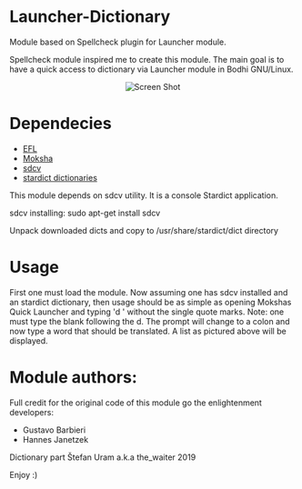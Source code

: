 # Launcher-Dictionary

Module based on Spellcheck plugin for Launcher module.

Spellcheck module inspired me to create this module. The main goal is to have a quick access to dictionary via Launcher module in Bodhi GNU/Linux.


<p align="center">
  <img src="http://www.enlightenment.org/ss/e-5c546dd0973cc5.02130478.png" alt="Screen Shot">
</p>


# Dependecies

* [EFL](https://www.enlightenment.org/download)
* [Moksha](https://github.com/JeffHoogland/moksha)
* [sdcv](https://wiki.archlinux.org/index.php/Sdcv)
* [stardict dictionaries](https://sites.google.com/site/gtonguedict/home/stardict-dictionaries)

This module depends on sdcv utility. It is a console Stardict application.

sdcv installing:
sudo apt-get install sdcv

Unpack downloaded dicts and copy to /usr/share/stardict/dict directory

# Usage

First one must load the module. Now assuming one has sdcv installed and an stardict dictionary, then usage should be as simple as opening Mokshas Quick Launcher and typing 'd ' without the single quote marks. Note: one must type the blank following the d. The prompt will change to a colon and now type a word that should be translated. A list as pictured above will be displayed.

# Module authors:

Full credit for the original code of this module go the enlightenment developers:
* Gustavo Barbieri
* Hannes Janetzek

Dictionary part
Štefan Uram a.k.a the_waiter <Bodhi Linux developer> 2019

Enjoy :)
